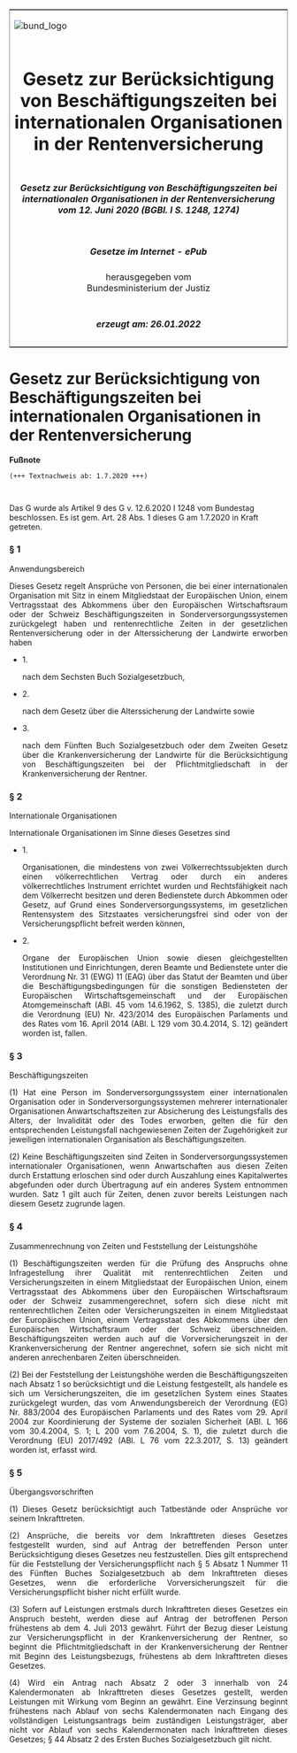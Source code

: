 <span id="DECKBLATT.html"></span>

<table border="0" frame="border" width="100%">

<tr valign="top">

<td align="left">

![bund\_logo](BfJ_2021_Web_de_de.gif)

</td>

<td align="right">

 

</td>

</tr>

<tr align="center" valign="middle">

<td colspan="2">

# Gesetz zur Berücksichtigung von Beschäftigungszeiten bei internationalen Organisationen in der Rentenversicherung

</td>

</tr>

<tr align="center" valign="middle">

<td colspan="2">

##### Gesetz zur Berücksichtigung von Beschäftigungszeiten bei internationalen Organisationen in der Rentenversicherung vom 12. Juni 2020 (BGBl. I S. 1248, 1274)

</td>

</tr>

<tr align="center" valign="middle">

<td colspan="2">

  
  

##### Gesetze im Internet - ePub  
  
herausgegeben vom  
Bundesministerium der Justiz

</td>

</tr>

<tr align="center" valign="bottom">

<td colspan="2">

  
  

##### erzeugt am: 26.01.2022

</td>

</tr>

</table>

<span id="BJNR127400020.html"></span>

# Gesetz zur Berücksichtigung von Beschäftigungszeiten bei internationalen Organisationen in der Rentenversicherung

<div>

  
**Fußnote**

<div class="jnhtml">

<div>

<div class="jurAbsatz">

  

``` 
(+++ Textnachweis ab: 1.7.2020 +++)

 
```

Das G wurde als Artikel 9 des G v. 12.6.2020 I 1248 vom Bundestag
beschlossen. Es ist gem. Art. 28 Abs. 1 dieses G am 1.7.2020 in Kraft
getreten.

</div>

</div>

</div>

</div>

<span id="BJNR127400020BJNE000100000.html"></span>

### § 1  
Anwendungsbereich

<div>

<div class="jnhtml">

<div>

<div class="jurAbsatz" style="text-align:justify;">

Dieses Gesetz regelt Ansprüche von Personen, die bei einer
internationalen Organisation mit Sitz in einem Mitgliedstaat der
Europäischen Union, einem Vertragsstaat des Abkommens über den
Europäischen Wirtschaftsraum oder der Schweiz Beschäftigungszeiten in
Sonderversorgungssystemen zurückgelegt haben und rentenrechtliche Zeiten
in der gesetzlichen Rentenversicherung oder in der Alterssicherung der
Landwirte erworben haben

  - 1\.
    
    <div>
    
    nach dem Sechsten Buch Sozialgesetzbuch,
    
    </div>

  - 2\.
    
    <div>
    
    nach dem Gesetz über die Alterssicherung der Landwirte sowie
    
    </div>

  - 3\.
    
    <div>
    
    nach dem Fünften Buch Sozialgesetzbuch oder dem Zweiten Gesetz über
    die Krankenversicherung der Landwirte für die Berücksichtigung von
    Beschäftigungszeiten bei der Pflichtmitgliedschaft in der
    Krankenversicherung der Rentner.
    
    </div>

</div>

</div>

</div>

</div>

<span id="BJNR127400020BJNE000200000.html"></span>

### § 2  
Internationale Organisationen

<div>

<div class="jnhtml">

<div>

<div class="jurAbsatz" style="text-align:justify;">

Internationale Organisationen im Sinne dieses Gesetzes sind

  - 1\.
    
    <div>
    
    Organisationen, die mindestens von zwei Völkerrechtssubjekten durch
    einen völkerrechtlichen Vertrag oder durch ein anderes
    völkerrechtliches Instrument errichtet wurden und Rechtsfähigkeit
    nach dem Völkerrecht besitzen und deren Bedienstete durch Abkommen
    oder Gesetz, auf Grund eines Sonderversorgungssystems, im
    gesetzlichen Rentensystem des Sitzstaates versicherungsfrei sind
    oder von der Versicherungspflicht befreit werden können,
    
    </div>

  - 2\.
    
    <div>
    
    Organe der Europäischen Union sowie diesen gleichgestellten
    Institutionen und Einrichtungen, deren Beamte und Bedienstete unter
    die Verordnung Nr. 31 (EWG) 11 (EAG) über das Statut der Beamten und
    über die Beschäftigungsbedingungen für die sonstigen Bediensteten
    der Europäischen Wirtschaftsgemeinschaft und der Europäischen
    Atomgemeinschaft (ABl. 45 vom 14.6.1962, S. 1385), die zuletzt durch
    die Verordnung (EU) Nr. 423/2014 des Europäischen Parlaments und des
    Rates vom 16. April 2014 (ABl. L 129 vom 30.4.2014, S. 12) geändert
    worden ist, fallen.
    
    </div>

</div>

</div>

</div>

</div>

<span id="BJNR127400020BJNE000300000.html"></span>

### § 3  
Beschäftigungszeiten

<div>

<div class="jnhtml">

<div>

<div class="jurAbsatz" style="text-align:justify;">

(1) Hat eine Person im Sonderversorgungssystem einer internationalen
Organisation oder in Sonderversorgungssystemen mehrerer internationaler
Organisationen Anwartschaftszeiten zur Absicherung des Leistungsfalls
des Alters, der Invalidität oder des Todes erworben, gelten die für den
entsprechenden Leistungsfall nachgewiesenen Zeiten der Zugehörigkeit zur
jeweiligen internationalen Organisation als Beschäftigungszeiten.

</div>

<div class="jurAbsatz" style="text-align:justify;">

(2) Keine Beschäftigungszeiten sind Zeiten in Sonderversorgungssystemen
internationaler Organisationen, wenn Anwartschaften aus diesen Zeiten
durch Erstattung erloschen sind oder durch Auszahlung eines
Kapitalwertes abgefunden oder durch Übertragung auf ein anderes System
entnommen wurden. Satz 1 gilt auch für Zeiten, denen zuvor bereits
Leistungen nach diesem Gesetz zugrunde lagen.

</div>

</div>

</div>

</div>

<span id="BJNR127400020BJNE000400000.html"></span>

### § 4  
Zusammenrechnung von Zeiten und Feststellung der Leistungshöhe

<div>

<div class="jnhtml">

<div>

<div class="jurAbsatz" style="text-align:justify;">

(1) Beschäftigungszeiten werden für die Prüfung des Anspruchs ohne
Infragestellung ihrer Qualität mit rentenrechtlichen Zeiten und
Versicherungszeiten in einem Mitgliedstaat der Europäischen Union, einem
Vertragsstaat des Abkommens über den Europäischen Wirtschaftsraum oder
der Schweiz zusammengerechnet, sofern sich diese nicht mit
rentenrechtlichen Zeiten oder Versicherungszeiten in einem Mitgliedstaat
der Europäischen Union, einem Vertragsstaat des Abkommens über den
Europäischen Wirtschaftsraum oder der Schweiz überschneiden.
Beschäftigungszeiten werden auch auf die Vorversicherungszeit in der
Krankenversicherung der Rentner angerechnet, sofern sie sich nicht mit
anderen anrechenbaren Zeiten überschneiden.

</div>

<div class="jurAbsatz" style="text-align:justify;">

(2) Bei der Feststellung der Leistungshöhe werden die
Beschäftigungszeiten nach Absatz 1 so berücksichtigt und die Leistung
festgestellt, als handele es sich um Versicherungszeiten, die im
gesetzlichen System eines Staates zurückgelegt wurden, das vom
Anwendungsbereich der Verordnung (EG) Nr. 883/2004 des Europäischen
Parlaments und des Rates vom 29. April 2004 zur Koordinierung der
Systeme der sozialen Sicherheit (ABl. L 166 vom 30.4.2004, S. 1; L 200
vom 7.6.2004, S. 1), die zuletzt durch die Verordnung (EU) 2017/492
(ABl. L 76 vom 22.3.2017, S. 13) geändert worden ist, erfasst wird.

</div>

</div>

</div>

</div>

<span id="BJNR127400020BJNE000500000.html"></span>

### § 5  
Übergangsvorschriften

<div>

<div class="jnhtml">

<div>

<div class="jurAbsatz" style="text-align:justify;">

(1) Dieses Gesetz berücksichtigt auch Tatbestände oder Ansprüche vor
seinem Inkrafttreten.

</div>

<div class="jurAbsatz" style="text-align:justify;">

(2) Ansprüche, die bereits vor dem Inkrafttreten dieses Gesetzes
festgestellt wurden, sind auf Antrag der betreffenden Person unter
Berücksichtigung dieses Gesetzes neu festzustellen. Dies gilt
entsprechend für die Feststellung der Versicherungspflicht nach § 5
Absatz 1 Nummer 11 des Fünften Buches Sozialgesetzbuch ab dem
Inkrafttreten dieses Gesetzes, wenn die erforderliche
Vorversicherungszeit für die Versicherungspflicht bisher nicht erfüllt
wurde.

</div>

<div class="jurAbsatz" style="text-align:justify;">

(3) Sofern auf Leistungen erstmals durch Inkrafttreten dieses Gesetzes
ein Anspruch besteht, werden diese auf Antrag der betroffenen Person
frühestens ab dem 4. Juli 2013 gewährt. Führt der Bezug dieser Leistung
zur Versicherungspflicht in der Krankenversicherung der Rentner, so
beginnt die Pflichtmitgliedschaft in der Krankenversicherung der Rentner
mit Beginn des Leistungsbezugs, frühestens ab dem Inkrafttreten dieses
Gesetzes.

</div>

<div class="jurAbsatz" style="text-align:justify;">

(4) Wird ein Antrag nach Absatz 2 oder 3 innerhalb von 24
Kalendermonaten ab Inkrafttreten dieses Gesetzes gestellt, werden
Leistungen mit Wirkung vom Beginn an gewährt. Eine Verzinsung beginnt
frühestens nach Ablauf von sechs Kalendermonaten nach Eingang des
vollständigen Leistungsantrags beim zuständigen Leistungsträger, aber
nicht vor Ablauf von sechs Kalendermonaten nach Inkrafttreten dieses
Gesetzes; § 44 Absatz 2 des Ersten Buches Sozialgesetzbuch gilt nicht.

</div>

</div>

</div>

</div>
